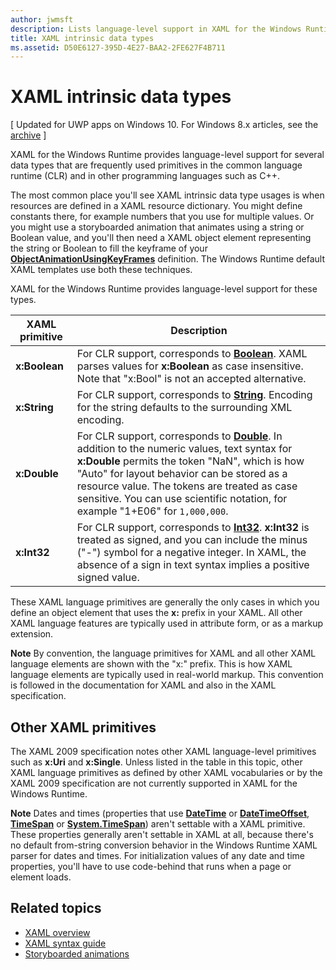 ```yaml
---
author: jwmsft
description: Lists language-level support in XAML for the Windows Runtime for certain data types in the common language runtime (CLR) and in other programming languages such as C++.
title: XAML intrinsic data types
ms.assetid: D50E6127-395D-4E27-BAA2-2FE627F4B711
---
```


# XAML intrinsic data types

\[ Updated for UWP apps on Windows 10. For Windows 8.x articles, see the [archive](http://go.microsoft.com/fwlink/p/?linkid=619132) \]

XAML for the Windows Runtime provides language-level support for several data types that are frequently used primitives in the common language runtime (CLR) and in other programming languages such as C++.

The most common place you'll see XAML intrinsic data type usages is when resources are defined in a XAML resource dictionary. You might define constants there, for example numbers that you use for multiple values. Or you might use a storyboarded animation that animates using a string or Boolean value, and you'll then need a XAML object element representing the string or Boolean to fill the keyframe of your [**ObjectAnimationUsingKeyFrames**](https://msdn.microsoft.com/library/windows/apps/br210320) definition. The Windows Runtime default XAML templates use both these techniques.

XAML for the Windows Runtime provides language-level support for these types.

| XAML primitive | Description |
|-------|-------------|
| **x:Boolean**  | For CLR support, corresponds to [**Boolean**](https://msdn.microsoft.com/library/windows/apps/xaml/system.boolean.aspx). XAML parses values for **x:Boolean** as case insensitive. Note that "x:Bool" is not an accepted alternative. |
| **x:String**   | For CLR support, corresponds to [**String**](https://msdn.microsoft.com/library/windows/apps/xaml/system.string.aspx). Encoding for the string defaults to the surrounding XML encoding. |
| **x:Double**   | For CLR support, corresponds to [**Double**](https://msdn.microsoft.com/library/windows/apps/xaml/system.double.aspx). In addition to the numeric values, text syntax for **x:Double** permits the token "NaN", which is how "Auto" for layout behavior can be stored as a resource value. The tokens are treated as case sensitive. You can use scientific notation, for example "1+E06" for `1,000,000`. |
| **x:Int32**    | For CLR support, corresponds to [**Int32**](https://msdn.microsoft.com/library/windows/apps/xaml/system.int32.aspx). **x:Int32** is treated as signed, and you can include the minus ("-") symbol for a negative integer. In XAML, the absence of a sign in text syntax implies a positive signed value. |

These XAML language primitives are generally the only cases in which you define an object element that uses the **x:** prefix in your XAML. All other XAML language features are typically used in attribute form, or as a markup extension.

**Note**  By convention, the language primitives for XAML and all other XAML language elements are shown with the "x:" prefix. This is how XAML language elements are typically used in real-world markup. This convention is followed in the documentation for XAML and also in the XAML specification.

## Other XAML primitives

The XAML 2009 specification notes other XAML language-level primitives such as **x:Uri** and **x:Single**. Unless listed in the table in this topic, other XAML language primitives as defined by other XAML vocabularies or by the XAML 2009 specification are not currently supported in XAML for the Windows Runtime.

**Note**  Dates and times (properties that use [**DateTime**](https://msdn.microsoft.com/library/windows/apps/br206576) or [**DateTimeOffset**](https://msdn.microsoft.com/library/windows/apps/xaml/system.datetimeoffset.aspx), [**TimeSpan**](https://msdn.microsoft.com/library/windows/apps/br225996) or [**System.TimeSpan**](https://msdn.microsoft.com/library/windows/apps/xaml/system.timespan.aspx)) aren't settable with a XAML primitive. These properties generally aren't settable in XAML at all, because there's no default from-string conversion behavior in the Windows Runtime XAML parser for dates and times. For initialization values of any date and time properties, you'll have to use code-behind that runs when a page or element loads.

## Related topics

* [XAML overview](xaml-overview.md)
* [XAML syntax guide](xaml-syntax-guide.md)
* [Storyboarded animations](https://msdn.microsoft.com/library/windows/apps/mt187354)
 



<!--HONumber=Jun16_HO2-->


